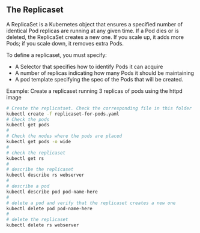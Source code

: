 ## The Replicaset
A ReplicaSet is a Kubernetes object that ensures a specified number of identical Pod replicas are running at any given time. If a Pod dies or is deleted, the ReplicaSet creates a new one. If you scale up, it adds more Pods; if you scale down, it removes extra Pods.

To define a replicaset, you must specify:
- A Selector that specifies how to identify Pods it can acquire
- A number of replicas indicating how many Pods it should be maintaining
- A pod template specifying the spec of the Pods that will be created.

Example: Create a replicaset running 3 replicas of pods using the httpd image
```bash
# Create the replicatset. Check the corresponding file in this folder 
kubectl create -f replicaset-for-pods.yaml
# Check the pods
kubectl get pods
#
# Check the nodes where the pods are placed
kubectl get pods -o wide
#
# check the replicaset
kubectl get rs
#
# describe the replicaset
kubectl describe rs webserver
# 
# describe a pod
kubectl describe pod pod-name-here
#
# delete a pod and verify that the replicaset creates a new one
kubectl delete pod pod-name-here
#
# delete the replicaset
kubectl delete rs webserver
```
 

